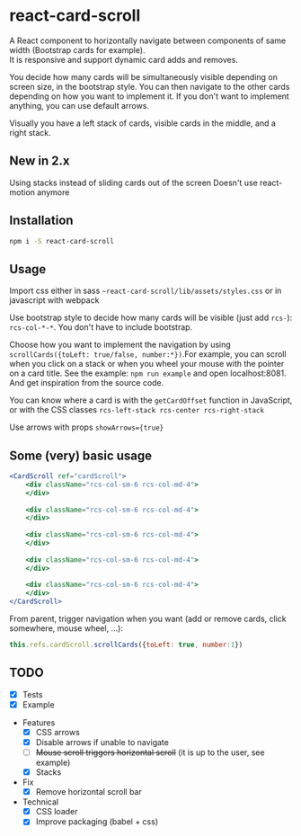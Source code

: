# react-card-scroll
A React component to horizontally navigate between components of same width (Bootstrap cards for example).  
It is responsive and support dynamic card adds and removes.

You decide how many cards will be simultaneously visible depending on screen size, in the bootstrap style. You can then navigate to the other cards depending on how you want to implement it. If you don't want to implement anything, you can use default arrows.

Visually you have a left stack of cards, visible cards in the middle, and a right stack.

## New in 2.x
Using stacks instead of sliding cards out of the screen
Doesn't use react-motion anymore

## Installation
```bash
npm i -S react-card-scroll
```

## Usage

Import css either in sass ```~react-card-scroll/lib/assets/styles.css``` or in javascript with webpack

Use bootstrap style to decide how many cards will be visible (just add ```rcs-```): ```rcs-col-*-*```. You don't have to include bootstrap.

Choose how you want to implement the navigation by using ```scrollCards({toLeft: true/false, number:*})```.For example, you can scroll when you click on a stack or when you wheel your mouse with the pointer on a card title.
See the example: ```npm run example``` and open localhost:8081. And get inspiration from the source code.

You can know where a card is with the ```getCardOffset``` function in JavaScript, or with the CSS classes ```rcs-left-stack rcs-center rcs-right-stack```

Use arrows with props ```showArrows={true}```

## Some (very) basic usage
```jsx
<CardScroll ref="cardScroll">
    <div className="rcs-col-sm-6 rcs-col-md-4">
    </div>
    
    <div className="rcs-col-sm-6 rcs-col-md-4">
    </div>
    
    <div className="rcs-col-sm-6 rcs-col-md-4">
    </div>
    
    <div className="rcs-col-sm-6 rcs-col-md-4">
    </div>
    
    <div className="rcs-col-sm-6 rcs-col-md-4">
    </div>
</CardScroll>
```

From parent, trigger navigation when you want (add or remove cards, click somewhere, mouse wheel, ...):

```javascript
this.refs.cardScroll.scrollCards({toLeft: true, number:1})
```

## TODO
- [x] Tests
- [x] Example
- Features
    - [x] CSS arrows
    - [x] Disable arrows if unable to navigate
    - [ ] ~~Mouse scroll triggers horizontal scroll~~ (it is up to the user, see example)
    - [x] Stacks
- Fix
    - [x] Remove horizontal scroll bar
- Technical
    - [x] CSS loader
    - [x] Improve packaging (babel + css)
